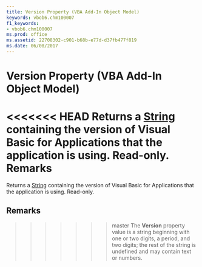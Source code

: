 ```yaml
---
title: Version Property (VBA Add-In Object Model)
keywords: vbob6.chm100007
f1_keywords:
- vbob6.chm100007
ms.prod: office
ms.assetid: 22708302-c901-b68b-e77d-d37fb477f819
ms.date: 06/08/2017
---
```



# Version Property (VBA Add-In Object Model)



<<<<<<< HEAD
Returns a [String](../../Glossary/vbe-glossary.md) containing the version of Visual Basic for Applications that the application is using. Read-only.
 **Remarks**
=======
Returns a [String](../../Glossary/vbe-glossary.md#string-data-type) containing the version of Visual Basic for Applications that the application is using. Read-only.

## Remarks

>>>>>>> master
The  **Version** property value is a string beginning with one or two digits, a period, and two digits; the rest of the string is undefined and may contain text or numbers.

